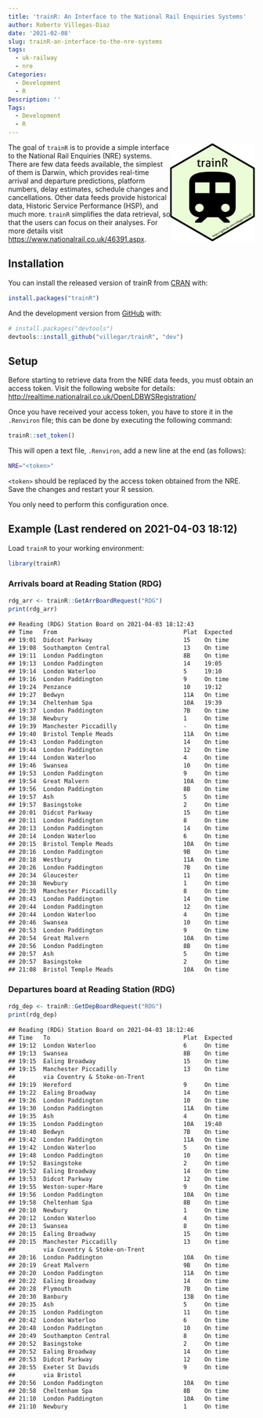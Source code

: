 ```yaml
---
title: 'trainR: An Interface to the National Rail Enquiries Systems'
author: Roberto Villegas-Diaz
date: '2021-02-08'
slug: trainR-an-interface-to-the-nre-systems
tags:
  - uk-railway
  - nre
Categories:
  - Development
  - R
Description: ''
Tags:
  - Development
  - R
---
```


<img src="https://raw.githubusercontent.com/villegar/trainR/main/inst/images/logo.png" alt="logo" align="right" height=200px/>

The goal of `trainR` is to provide a simple interface to the 
National Rail Enquiries (NRE) systems. There are few data feeds 
available, the simplest of them is Darwin, which provides real-time 
arrival and departure predictions, platform numbers, delay estimates, 
schedule changes and cancellations. Other data feeds provide historical 
data, Historic Service Performance (HSP), and much more. `trainR` 
simplifies the data retrieval, so that the users can focus on their 
analyses. For more details visit 
https://www.nationalrail.co.uk/46391.aspx.

## Installation

You can install the released version of trainR from [CRAN](https://CRAN.R-project.org) with:

``` r
install.packages("trainR")
```

And the development version from [GitHub](https://github.com/) with:

``` r
# install.packages("devtools")
devtools::install_github("villegar/trainR", "dev")
```

## Setup
Before starting to retrieve data from the NRE data feeds, you must obtain an access token. 
Visit the following website for details: http://realtime.nationalrail.co.uk/OpenLDBWSRegistration/

Once you have received your access token, you have to store it in the `.Renviron` file; this can be 
done by executing the following command:


```r
trainR::set_token()
```

This will open a text file, `.Renviron`, add a new line at the end (as follows):

```bash
NRE="<token>"
```

`<token>` should be replaced by the access token obtained from the NRE. Save the changes and restart 
your R session.

You only need to perform this configuration once.

## Example (Last rendered on 2021-04-03 18:12)

Load `trainR` to your working environment:

```r
library(trainR)
```

### Arrivals board at Reading Station (RDG)


```r
rdg_arr <- trainR::GetArrBoardRequest("RDG")
print(rdg_arr)
```

```
## Reading (RDG) Station Board on 2021-04-03 18:12:43
## Time   From                                    Plat  Expected
## 19:01  Didcot Parkway                          15    On time
## 19:08  Southampton Central                     13    On time
## 19:11  London Paddington                       8B    On time
## 19:13  London Paddington                       14    19:05
## 19:14  London Waterloo                         5     19:10
## 19:16  London Paddington                       9     On time
## 19:24  Penzance                                10    19:12
## 19:27  Bedwyn                                  11A   On time
## 19:34  Cheltenham Spa                          10A   19:39
## 19:37  London Paddington                       7B    On time
## 19:38  Newbury                                 1     On time
## 19:39  Manchester Piccadilly                   -     On time
## 19:40  Bristol Temple Meads                    11A   On time
## 19:43  London Paddington                       14    On time
## 19:44  London Paddington                       12    On time
## 19:44  London Waterloo                         4     On time
## 19:46  Swansea                                 10    On time
## 19:53  London Paddington                       9     On time
## 19:54  Great Malvern                           10A   On time
## 19:56  London Paddington                       8B    On time
## 19:57  Ash                                     5     On time
## 19:57  Basingstoke                             2     On time
## 20:01  Didcot Parkway                          15    On time
## 20:11  London Paddington                       8     On time
## 20:13  London Paddington                       14    On time
## 20:14  London Waterloo                         6     On time
## 20:15  Bristol Temple Meads                    10A   On time
## 20:16  London Paddington                       9B    On time
## 20:18  Westbury                                11A   On time
## 20:26  London Paddington                       7B    On time
## 20:34  Gloucester                              11    On time
## 20:38  Newbury                                 1     On time
## 20:39  Manchester Piccadilly                   8     On time
## 20:43  London Paddington                       14    On time
## 20:44  London Paddington                       12    On time
## 20:44  London Waterloo                         4     On time
## 20:46  Swansea                                 10    On time
## 20:53  London Paddington                       9     On time
## 20:54  Great Malvern                           10A   On time
## 20:56  London Paddington                       8B    On time
## 20:57  Ash                                     5     On time
## 20:57  Basingstoke                             2     On time
## 21:08  Bristol Temple Meads                    10A   On time
```

### Departures board at Reading Station (RDG)


```r
rdg_dep <- trainR::GetDepBoardRequest("RDG")
print(rdg_dep)
```

```
## Reading (RDG) Station Board on 2021-04-03 18:12:46
## Time   To                                      Plat  Expected
## 19:12  London Waterloo                         6     On time
## 19:13  Swansea                                 8B    On time
## 19:15  Ealing Broadway                         15    On time
## 19:15  Manchester Piccadilly                   13    On time
##        via Coventry & Stoke-on-Trent           
## 19:19  Hereford                                9     On time
## 19:22  Ealing Broadway                         14    On time
## 19:26  London Paddington                       10    On time
## 19:30  London Paddington                       11A   On time
## 19:35  Ash                                     4     On time
## 19:35  London Paddington                       10A   19:40
## 19:40  Bedwyn                                  7B    On time
## 19:42  London Paddington                       11A   On time
## 19:42  London Waterloo                         5     On time
## 19:48  London Paddington                       10    On time
## 19:52  Basingstoke                             2     On time
## 19:52  Ealing Broadway                         14    On time
## 19:53  Didcot Parkway                          12    On time
## 19:55  Weston-super-Mare                       9     On time
## 19:56  London Paddington                       10A   On time
## 19:58  Cheltenham Spa                          8B    On time
## 20:10  Newbury                                 1     On time
## 20:12  London Waterloo                         4     On time
## 20:13  Swansea                                 8     On time
## 20:15  Ealing Broadway                         15    On time
## 20:15  Manchester Piccadilly                   13    On time
##        via Coventry & Stoke-on-Trent           
## 20:16  London Paddington                       10A   On time
## 20:19  Great Malvern                           9B    On time
## 20:20  London Paddington                       11A   On time
## 20:22  Ealing Broadway                         14    On time
## 20:28  Plymouth                                7B    On time
## 20:30  Banbury                                 13B   On time
## 20:35  Ash                                     5     On time
## 20:35  London Paddington                       11    On time
## 20:42  London Waterloo                         6     On time
## 20:48  London Paddington                       10    On time
## 20:49  Southampton Central                     8     On time
## 20:52  Basingstoke                             2     On time
## 20:52  Ealing Broadway                         14    On time
## 20:53  Didcot Parkway                          12    On time
## 20:55  Exeter St Davids                        9     On time
##        via Bristol                             
## 20:56  London Paddington                       10A   On time
## 20:58  Cheltenham Spa                          8B    On time
## 21:10  London Paddington                       10A   On time
## 21:10  Newbury                                 1     On time
```
